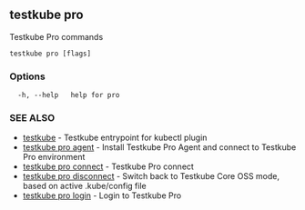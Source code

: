 ## testkube pro

Testkube Pro commands

```
testkube pro [flags]
```

### Options

```
  -h, --help   help for pro
```

### SEE ALSO

* [testkube](testkube.md)	 - Testkube entrypoint for kubectl plugin
* [testkube pro agent](testkube_pro_agent.md)	 - Install Testkube Pro Agent and connect to Testkube Pro environment
* [testkube pro connect](testkube_pro_connect.md)	 - Testkube Pro connect 
* [testkube pro disconnect](testkube_pro_disconnect.md)	 - Switch back to Testkube Core OSS mode, based on active .kube/config file
* [testkube pro login](testkube_pro_login.md)	 - Login to Testkube Pro

